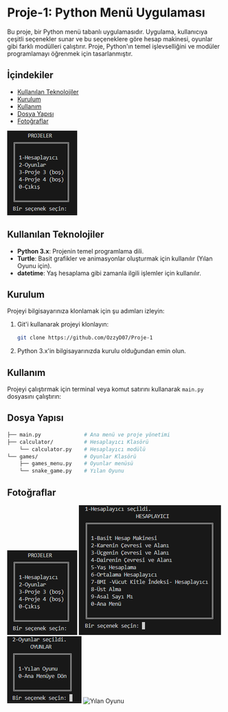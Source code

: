 # Proje-1: Python Menü Uygulaması

Bu proje, bir Python menü tabanlı uygulamasıdır. Uygulama, kullanıcıya çeşitli seçenekler sunar ve bu seçeneklere göre hesap makinesi, oyunlar gibi farklı modülleri çalıştırır. Proje, Python'ın temel işlevselliğini ve modüler programlamayı öğrenmek için tasarlanmıştır.

## İçindekiler
- [Kullanılan Teknolojiler](#kullanılan-teknolojiler)
- [Kurulum](#kurulum)
- [Kullanım](#kullanım)
- [Dosya Yapısı](#dosya-yapısı)
- [Fotoğraflar](#fotoğraflar)

![Example Photo](assets/AnaMenu.png)

## Kullanılan Teknolojiler

- **Python 3.x**: Projenin temel programlama dili.
- **Turtle**: Basit grafikler ve animasyonlar oluşturmak için kullanılır (Yılan Oyunu için).
- **datetime**: Yaş hesaplama gibi zamanla ilgili işlemler için kullanılır.

## Kurulum

Projeyi bilgisayarınıza klonlamak için şu adımları izleyin:

1. Git'i kullanarak projeyi klonlayın:
    ```bash
    git clone https://github.com/OzzyD07/Proje-1
    ```
2. Python 3.x'in bilgisayarınızda kurulu olduğundan emin olun.

## Kullanım

Projeyi çalıştırmak için terminal veya komut satırını kullanarak `main.py` dosyasını çalıştırın:

## Dosya Yapısı
```bash
├── main.py              # Ana menü ve proje yönetimi
├── calculator/          # Hesaplayıcı Klasörü
    └── calculator.py    # Hesaplayıcı modülü
└── games/               # Oyunlar Klasörü
    ├── games_menu.py    # Oyunlar menüsü
    └── snake_game.py    # Yılan Oyunu
```

## Fotoğraflar
![Ana Menu](assets/AnaMenu.png)
![Hesaplayıcı Menu](assets/HesaplayıcıMenu.png)
![Oyunlar Menu](assets/OyunlarMenu.png)
![Yılan Oyunu](assets/YılanOyunu.png)